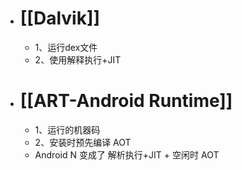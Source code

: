 - # [[Dalvik]]
	- 1、运行dex文件
	- 2、使用解释执行+JIT
- #  [[ART-Android Runtime]]
	- 1、运行的机器码
	- 2、安装时预先编译 AOT
	- Android N 变成了 解析执行+JIT + 空闲时 AOT